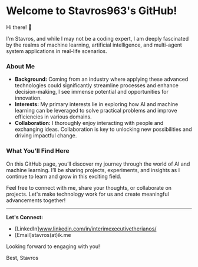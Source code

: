 # Welcome to Stavros963's GitHub!

Hi there! 👋

I'm Stavros, and while I may not be a coding expert, I am deeply fascinated by the realms of machine learning, artificial intelligence, and multi-agent system applications in real-life scenarios. 

### About Me
- **Background:** Coming from an industry where applying these advanced technologies could significantly streamline processes and enhance decision-making, I see immense potential and opportunities for innovation.
- **Interests:** My primary interests lie in exploring how AI and machine learning can be leveraged to solve practical problems and improve efficiencies in various domains.
- **Collaboration:** I thoroughly enjoy interacting with people and exchanging ideas. Collaboration is key to unlocking new possibilities and driving impactful change.

### What You’ll Find Here
On this GitHub page, you’ll discover my journey through the world of AI and machine learning. I’ll be sharing projects, experiments, and insights as I continue to learn and grow in this exciting field.

Feel free to connect with me, share your thoughts, or collaborate on projects. Let's make technology work for us and create meaningful advancements together!

---

**Let's Connect:**
- [LinkedIn]www.linkedin.com/in/interimexecutivetherianos/
- [Email]stavros(at)ik.me

Looking forward to engaging with you!

Best,
Stavros

